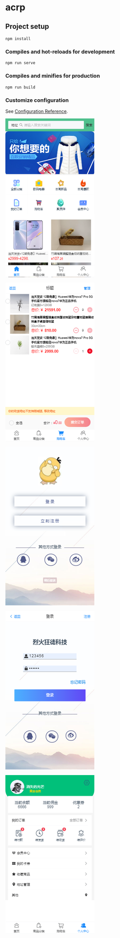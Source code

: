 # acrp

## Project setup
```
npm install
```

### Compiles and hot-reloads for development
```
npm run serve
```

### Compiles and minifies for production
```
npm run build
```

### Customize configuration
See [Configuration Reference](https://cli.vuejs.org/config/).

![APP](https://github.com/xiefeng66/acrp/blob/master/picture/20200822141902.png)

![APP](https://github.com/xiefeng66/acrp/blob/master/picture/20200822141924.png)

![APP](https://github.com/xiefeng66/acrp/blob/master/picture/20200822141947.png)

![APP](https://github.com/xiefeng66/acrp/blob/master/picture/20200822142022.png)


![APP](https://github.com/xiefeng66/acrp/blob/master/picture/8010ad70ef3845ac5e6d04b8ff2ebbb.png)
